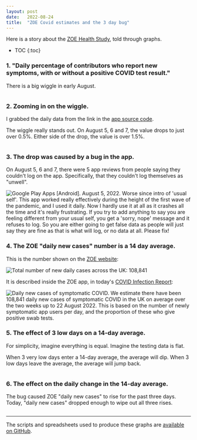 ```yaml
---
layout: post
date:   2022-08-24
title:  "ZOE Covid estimates and the 3 day bug"
---
```


Here is a story about the [ZOE Health Study](ZOE-health-study), told through graphs.

[ZOE-health-study]: https://en.wikipedia.org/wiki/Zoe_Health_Study

* TOC
{:toc}

### 1. "Daily percentage of contributors who report new symptoms, with or without a positive COVID test result."

There is a big wiggle in early August.

<img src="/assets/for-post/2022-08-24-zoe-covid-3-day-bug/newly_symptomatic_contributors.png" alt="">

### 2. Zooming in on the wiggle.

I grabbed the daily data from the link in the [app source code](https://github.com/zoe/covid-tracker-react-native/blob/2.7.1-ota-34/src/core/content/ContentService.ts#L124).

The wiggle really stands out.  On August 5, 6 and 7, the value drops to just over 0.5%.  Either side of the drop, the value is over 1.5%.

<img src="/assets/for-post/2022-08-24-zoe-covid-3-day-bug/newly_sick_table.png" alt="">

### 3. The drop was caused by a bug in the app.

On August 5, 6 and 7, there were 5 app reviews from people saying they couldn't log on the app.  Specifically, that they couldn't log themselves as "unwell".

<img src="/assets/for-post/2022-08-24-zoe-covid-3-day-bug/app_review.png" alt="Google Play Apps [Android]. August 5, 2022.
Worse since intro of 'usual self'. This app worked really effectively during the height of the first wave of the pandemic, and I used it daily. Now I hardly use it at all as it crashes all the time and it's really frustrating. If you try to add anything to say you are feeling different from your usual self, you get a 'sorry, nope' message and it refuses to log. So you are either going to get false data as people will just say they are fine as that is what will log, or no data at all. Please fix!">

### 4. The ZOE "daily new cases" number is a 14 day average.

This is the number shown on the [ZOE website](https://health-study.joinzoe.com/data):

<img src="/assets/for-post/2022-08-24-zoe-covid-3-day-bug/cases_screenshot.png" alt="Total number of new daily cases across the UK: 108,841">

It is described inside the ZOE app, in today's [COVID Infection Report](https://storage.googleapis.com/covid-public-data/report/zoe_health_study_report_20220824.pdf):

<img src="/assets/for-post/2022-08-24-zoe-covid-3-day-bug/cases_definition.png" alt="Daily new cases of symptomatic COVID.
We estimate there have been 108,841 daily new cases of symptomatic COVID in the UK
on average over the two weeks up to 22 August 2022. This is based on the number of
newly symptomatic app users per day, and the proportion of these who give positive
swab tests." title=""> 

### 5. The effect of 3 low days on a 14-day average.

For simplicity, imagine everything is equal. Imagine the testing data is flat.

When 3 very low days enter a 14-day average, the average will dip.  When 3 low days leave the average, the average will jump back.

<img src="/assets/for-post/2022-08-24-zoe-covid-3-day-bug/14_day_average.png" alt="">

### 6. The effect on the daily change in the 14-day average.

The bug caused ZOE "daily new cases" to rise for the past three days.  Today, "daily new cases" dropped enough to wipe out all three rises.

<img src="/assets/for-post/2022-08-24-zoe-covid-3-day-bug/daily_change.png" alt="">

---

The scripts and spreadsheets used to produce these graphs are [available on GitHub](https://github.com/sourcejedi/nova-covid).
